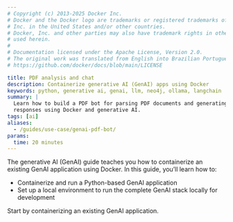 ```yaml
---
# Copyright (c) 2013-2025 Docker Inc.
# Docker and the Docker logo are trademarks or registered trademarks of Docker,
# Inc. in the United States and/or other countries.
# Docker, Inc. and other parties may also have trademark rights in other terms
# used herein.
#
# Documentation licensed under the Apache License, Version 2.0.
# The original work was translated from English into Brazilian Portuguese.
# https://github.com/docker/docs/blob/main/LICENSE

title: PDF analysis and chat
description: Containerize generative AI (GenAI) apps using Docker
keywords: python, generative ai, genai, llm, neo4j, ollama, langchain
summary: |
  Learn how to build a PDF bot for parsing PDF documents and generating
  responses using Docker and generative AI.
tags: [ai]
aliases:
  - /guides/use-case/genai-pdf-bot/
params:
  time: 20 minutes
---
```

The generative AI (GenAI) guide teaches you how to containerize an existing GenAI application using Docker. In this guide, you’ll learn how to:

- Containerize and run a Python-based GenAI application
- Set up a local environment to run the complete GenAI stack locally for development

Start by containerizing an existing GenAI application.
